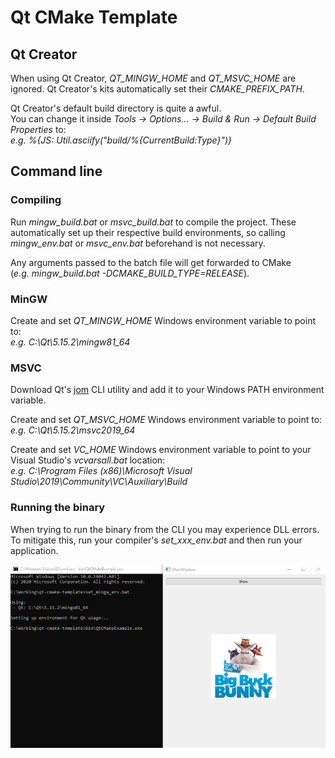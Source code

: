 # Qt CMake Template

## Qt Creator
When using Qt Creator, *QT_MINGW_HOME* and *QT_MSVC_HOME* are ignored. Qt Creator's kits automatically set their *CMAKE_PREFIX_PATH*.

Qt Creator's default build directory is quite a awful. <br/>
You can change it inside *Tools -> Options... -> Build & Run -> Default Build Properties* to: <br/>
*e.g. %{JS: Util.asciify("build/%{CurrentBuild:Type}")}*

## Command line
### Compiling
Run *mingw_build.bat* or *msvc_build.bat* to compile the project. These automatically set up their respective build environments, so calling *mingw_env.bat* or *msvc_env.bat* beforehand is not necessary.

Any arguments passed to the batch file will get forwarded to CMake <br/>
(*e.g. mingw_build.bat -DCMAKE_BUILD_TYPE=RELEASE*).

### MinGW
Create and set *QT_MINGW_HOME* Windows environment variable to point to: <br/>
*e.g. C:\Qt\5.15.2\mingw81_64*

### MSVC
Download Qt's [jom](https://github.com/qt-labs/jom) CLI utility and add it to your Windows PATH environment variable.

Create and set *QT_MSVC_HOME* Windows environment variable to point to: <br/>
*e.g. C:\Qt\5.15.2\msvc2019_64*

Create and set *VC_HOME* Windows environment variable to point to your Visual Studio's *vcvarsall.bat* location: <br/>
*e.g. C:\Program Files (x86)\Microsoft Visual Studio\2019\Community\VC\Auxiliary\Build*

### Running the binary
When trying to run the binary from the CLI you may experience DLL errors. To mitigate this, run your compiler's *set_xxx_env.bat* and then run your application.

![Example of running the binary](docs/images/run_binary.png)
